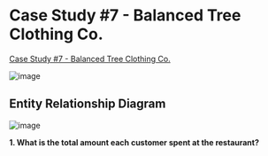 # Case Study #7 - Balanced Tree Clothing Co.
[Case Study #7 - Balanced Tree Clothing Co.](https://8weeksqlchallenge.com/case-study-7/)

![image](https://github.com/user-attachments/assets/1ababbcd-bd79-4f6f-aef3-bcfc4ec26fd6)


## Entity Relationship Diagram
![image](https://github.com/user-attachments/assets/f9f41b1c-50c3-4961-841c-48c247db2285)

**1. What is the total amount each customer spent at the restaurant?**
